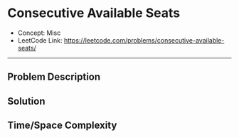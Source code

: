 # Consecutive Available Seats

- Concept: Misc
- LeetCode Link: https://leetcode.com/problems/consecutive-available-seats/

---

## Problem Description

## Solution

## Time/Space Complexity

